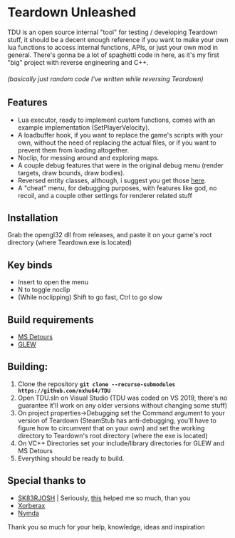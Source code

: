 # Teardown Unleashed
TDU is an open source internal "tool" for testing / developing Teardown stuff, it should be a decent enough reference if you want to make your own lua functions to access internal functions, APIs, or just your own mod in general.
There's gonna be a lot of spaghetti code in here, as it's my first "big" project with reverse engineering and C++.

###### (basically just random code I've written while reversing Teardown)

## Features
* Lua executor, ready to implement custom functions, comes with an example implementation (SetPlayerVelocity).
* A loadbuffer hook, if you want to replace the game's scripts with your own, without the need of replacing the actual files, or if you want to prevent them from loading altogether.
* Noclip, for messing around and exploring maps.
* A couple debug features that were in the original debug menu (render targets, draw bounds, draw bodies).
* Reversed entity classes, although, i suggest you get those [here](https://github.com/SK83RJOSH/Teardown).
* A "cheat" menu, for debugging purposes, with features like god, no recoil, and a couple other settings for renderer related stuff

## Installation
Grab the opengl32 dll from releases, and paste it on your game's root directory (where Teardown.exe is located)

## Key binds
* Insert to open the menu
* N to toggle noclip
* (While noclipping) Shift to go fast, Ctrl to go slow

## Build requirements
* [MS Detours](https://github.com/microsoft/Detours)
* [GLEW](http://glew.sourceforge.net/)

## Building:
1. Clone the repository **`git clone --recurse-submodules https://github.com/nxhu64/TDU`**
2. Open TDU.sln on Visual Studio (TDU was coded on VS 2019, there's no guarantee it'll work on any older versions without changing some stuff)
3. On project properties->Debugging set the Command argument to your version of Teardown (SteamStub has anti-debugging, you'll have to figure how to circumvent that on your own) and set the working directory to Teardown's root directory (where the exe is located)
4. On VC++ Directories set your include/library directories for GLEW and MS Detours
5. Everything should be ready to build.

## Special thanks to
* [SK83RJOSH](https://github.com/SK83RJOSH) | Seriously, [this](https://github.com/SK83RJOSH/Teardown) helped me so much, than you
* [Xorberax](https://github.com/ss-gnalvesteffer)
* [Nymda](https://github.com/nymda)

Thank you so much for your help, knowledge, ideas and inspiration